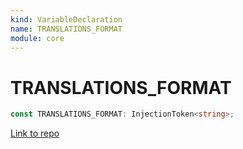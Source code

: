 ```yaml
---
kind: VariableDeclaration
name: TRANSLATIONS_FORMAT
module: core
---
```


# TRANSLATIONS_FORMAT

```ts
const TRANSLATIONS_FORMAT: InjectionToken<string>;
```

[Link to repo](https://github.com/timdeschryver/angular/blob/master/packages/core/src/i18n/tokens.ts#L122-L122)
